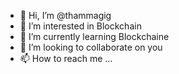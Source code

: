 - 👋 Hi, I’m @thammagig
- 👀 I’m interested in Blockchain
- 🌱 I’m currently learning Blockchaine
- 💞️ I’m looking to collaborate on you
- 📫 How to reach me ...

<!---
thammagig/thammagig is a ✨ special ✨ repository because its `README.md` (this file) appears on your GitHub profile.
You can click the Preview link to take a look at your changes.
--->
